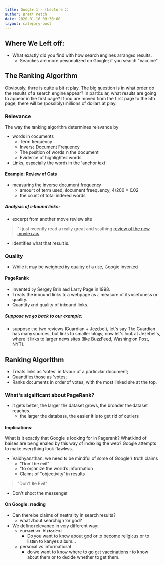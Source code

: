```yaml
---
title: Google 1 - (Lecture 2)
author: Brett Petch
date: 2020-01-16 09:30:00
layout: category-post
---
```


## Where We Left off:
- What exactly did you find with how search engines arranged results.
    - Searches are more personalized on Google; if you search "vaccine" 

## The Ranking Algorithm
Obviously, there is quite a bit at play. The big question is in what order do the results of a search engine appear? In particular, what results are going to appear in the first page? If you are moved from the first page to the 5th page, there will be (possibly) millions of dollars at play.

### Relevance
The way the ranking algorithm determines relevance by 
- words in documents
    - Term frequency
    - Inverse Document Frequency
    - The position of words in the document
    - Evidence of highlighted words
- Links, especially the words in the 'anchor text'

#### Example: Review of Cats
- measuring the inverse document frequency
    - amount of term used, document freequency, 4/200 = 0.02
    - the count of total indexed words
##### Analysis of inbound links:
- excerpt from another movie review site
> "I just recently read a really great and scathing [review of the new movie cats]()
- identifies what that result is. 

### Quality
- While it may be weighted by quality of a title, Google invented 

#### PageRankk
- Invented by Sergey Brin and Larry Page in 1998.
- Treats the inbound links to a webpage as a measure of its usefuness or quality.
- Quantity and quality of inbound links.

##### Suppose we go back to our example:
- suppose the two reviews (Guardian + Jezebel), let's say The Guardian has many sources, but links to smaller blogs; now let's look at Jezebel's, where it links to larger news sites (like BuzzFeed, Washington Post, NYT).

## Ranking Algorithm
- Treats links as 'votes' in favour of a particular document;
- Quantifies those as 'votes';
- Ranks documents in order of votes, with the most linked site at the top.

### What's significant about PageRank?
- it gets better, the larger the dataset grows, the broader the dataset reaches.
    - the larger the database, the easier it is to get rid of outliers

#### Implications: 
What is it exactly that Google is looking for in Pagerank? What kind of baises are being enaled by this way of indexing the web? Google attempts to make everything look flawless. 
- Vaidhyanathan: we need to be mindful of some of Google's truth claims
    - "Don't be evil"
    - "to organize the world's information
    - Claims of "objectivity" in results

> "Don't Be Evil"

- Don't shoot the messenger

#### On Google: reading
- Can there be claims of neutrality in search results?
    - what about searchign for god?
- We define relevance in very different way:
    - current vs. historical
        - Do you want to know about god or to become religious or to listen to kanyes album...
    - personal vs informational
        - do we want to know where to go get vaccinations r to know about them or to decide whether to get them.

